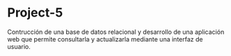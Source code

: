 # Project-5
 
Contrucción de una base de datos relacional y desarrollo de una aplicación web que permite
consultarla y actualizarla mediante una interfaz de usuario.